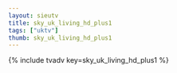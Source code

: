 ```yaml
--- 
layout: sieutv
title: sky_uk_living_hd_plus1
tags: ["uktv"]
thumb: sky_uk_living_hd_plus1
---
```

{% include tvadv key=sky_uk_living_hd_plus1 %}
